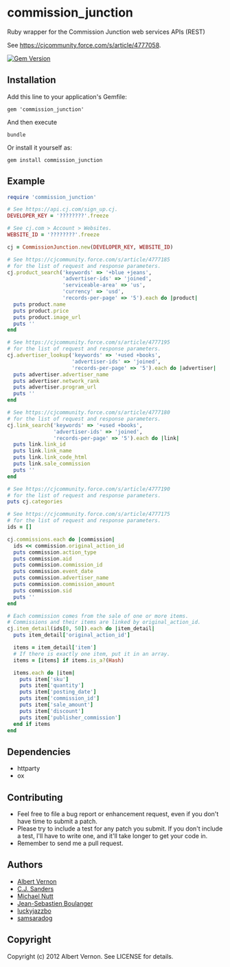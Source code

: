 # commission_junction

Ruby wrapper for the Commission Junction web services APIs (REST)

See https://cjcommunity.force.com/s/article/4777058.

[![Gem Version](https://badge.fury.io/rb/commission_junction.svg)](https://badge.fury.io/rb/commission_junction)

## Installation

Add this line to your application's Gemfile:

`gem 'commission_junction'`

And then execute

`bundle`

Or install it yourself as:

`gem install commission_junction`

## Example

```ruby
require 'commission_junction'

# See https://api.cj.com/sign_up.cj.
DEVELOPER_KEY = '????????'.freeze

# See cj.com > Account > Websites.
WEBSITE_ID = '????????'.freeze

cj = CommissionJunction.new(DEVELOPER_KEY, WEBSITE_ID)

# See https://cjcommunity.force.com/s/article/4777185
# for the list of request and response parameters.
cj.product_search('keywords' => '+blue +jeans',
                  'advertiser-ids' => 'joined',
                  'serviceable-area' => 'us',
                  'currency' => 'usd',
                  'records-per-page' => '5').each do |product|
  puts product.name
  puts product.price
  puts product.image_url
  puts ''
end

# See https://cjcommunity.force.com/s/article/4777195
# for the list of request and response parameters.
cj.advertiser_lookup('keywords' => '+used +books',
                     'advertiser-ids' => 'joined',
                     'records-per-page' => '5').each do |advertiser|
  puts advertiser.advertiser_name
  puts advertiser.network_rank
  puts advertiser.program_url
  puts ''
end

# See https://cjcommunity.force.com/s/article/4777180
# for the list of request and response parameters.
cj.link_search('keywords' => '+used +books',
               'advertiser-ids' => 'joined',
               'records-per-page' => '5').each do |link|
  puts link.link_id
  puts link.link_name
  puts link.link_code_html
  puts link.sale_commission
  puts ''
end

# See https://cjcommunity.force.com/s/article/4777190
# for the list of request and response parameters.
puts cj.categories

# See https://cjcommunity.force.com/s/article/4777175
# for the list of request and response parameters.
ids = []

cj.commissions.each do |commission|
  ids << commission.original_action_id
  puts commission.action_type
  puts commission.aid
  puts commission.commission_id
  puts commission.event_date
  puts commission.advertiser_name
  puts commission.commission_amount
  puts commission.sid
  puts ''
end

# Each commission comes from the sale of one or more items.
# Commissions and their items are linked by original_action_id.
cj.item_detail(ids[0, 50]).each do |item_detail|
  puts item_detail['original_action_id']

  items = item_detail['item']
  # If there is exactly one item, put it in an array.
  items = [items] if items.is_a?(Hash)

  items.each do |item|
    puts item['sku']
    puts item['quantity']
    puts item['posting_date']
    puts item['commission_id']
    puts item['sale_amount']
    puts item['discount']
    puts item['publisher_commission']
  end if items
end
```

## Dependencies

* httparty
* ox

## Contributing

* Feel free to file a bug report or enhancement request, even if you don't have time to submit a patch.
* Please try to include a test for any patch you submit. If you don't include a test, I'll have to write one, and it'll take longer to get your code in.
* Remember to send me a pull request.

## Authors

* [Albert Vernon](https://github.com/aevernon)
* [C.J. Sanders](https://github.com/cjsanders)
* [Michael Nutt](https://github.com/mnutt)
* [Jean-Sebastien Boulanger](https://github.com/jsboulanger)
* [luckyjazzbo](https://github.com/luckyjazzbo)
* [samsaradog](https://github.com/samsaradog)

## Copyright

Copyright (c) 2012 Albert Vernon. See LICENSE for details.
